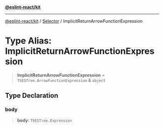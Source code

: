 [**@eslint-react/kit**](../../../../README.md)

***

[@eslint-react/kit](../../../../README.md) / [Selector](../README.md) / ImplicitReturnArrowFunctionExpression

# Type Alias: ImplicitReturnArrowFunctionExpression

> **ImplicitReturnArrowFunctionExpression** = `TSESTree.ArrowFunctionExpression` & `object`

## Type Declaration

### body

> **body**: `TSESTree.Expression`

